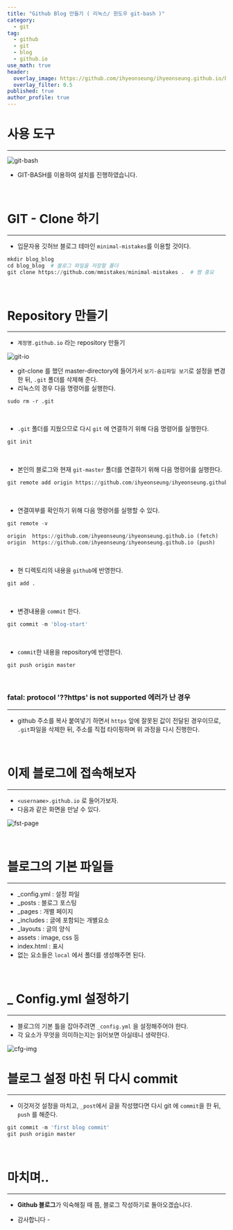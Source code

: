 ```yaml
---
title: "Github Blog 만들기 ( 리눅스/ 윈도우 git-bash )"
category:
  - git
tag:
  - github
  - git
  - blog
  - github.io
use_math: true
header:
  overlay_image: https://github.com/ihyeonseung/ihyeonseung.github.io/blob/master/assets/img/start/github_logo.png
  overlay_filter: 0.5
published: true
author_profile: true
---
```


# 사용 도구
---
![git-bash](https://github.com/ihyeonseung/ihyeonseung.github.io/blob/master/assets/img/start/git_hpg/git_bash.png?raw=true)

- GIT-BASH를 이용하여 설치를 진행하였습니다.

&nbsp;
# GIT - Clone 하기
---

- 입문자용 깃허브 블로그 테마인 `minimal-mistakes`를 이용할 것이다.

```python
mkdir blog_blog
cd blog_blog  # 블로그 파일을 저장할 폴더
git clone https://github.com/mmistakes/minimal-mistakes .  # 쩜 중요
```
&nbsp;
&nbsp;
# Repository 만들기

---

- `계정명.github.io` 라는 repository 만들기

![git-io](https://github.com/ihyeonseung/ihyeonseung.github.io/blob/master/assets/img/start/git_hpg/git_io.png?raw=true)
&nbsp;
&nbsp;
- git-clone 를 했던 master-directory에 들어가서 `보기-숨김파일 보기`로 설정을 변경한 뒤,  `.git` 폴더를 삭제해 준다.
- 리눅스의 경우 다음 명령어를 실행한다.

```docker
sudo rm -r .git
```
&nbsp;

- `.git` 폴더를 지웠으므로 다시 `git` 에 연결하기 위해 다음 명령어를 실행한다.

```python
git init
```
&nbsp;
- 본인의 블로그와 현재 `git-master` 폴더를 연결하기 위해 다음 명령어를 실행한다.

```python
git remote add origin https://github.com/ihyeonseung/ihyeonseung.github.io
```
&nbsp;
- 연결여부를 확인하기 위해 다음 명령어를 실행할 수 있다.

```python
git remote -v 

origin  https://github.com/ihyeonseung/ihyeonseung.github.io (fetch)
origin  https://github.com/ihyeonseung/ihyeonseung.github.io (push)
```
&nbsp;
- 현 디렉토리의 내용을 `github`에 반영한다.

```python
git add .
```
&nbsp;

- 변경내용을 `commit` 한다.

```python
git commit -m 'blog-start'
```
&nbsp;
- `commit`한 내용을 repository에 반영한다.

```python
git push origin master
```
&nbsp;
&nbsp;

### fatal: protocol '??https' is not supported 에러가 난 경우

---

- github 주소를 복사 붙여넣기 하면서 `https` 앞에 잘못된 값이 전달된 경우이므로, `.git`파일을 삭제한 뒤, 주소를 직접 타이핑하며 위 과정을 다시 진행한다.

&nbsp;
# 이제 블로그에 접속해보자

---

- `<username>.github.io` 로 들어가보자.
- 다음과 같은 화면을 만날 수 있다.

![fst-page](https://github.com/ihyeonseung/ihyeonseung.github.io/blob/master/assets/img/start/git_hpg/fst_page.png?raw=true)

&nbsp;
# 블로그의 기본 파일들

---

- _config.yml : 설정 파일
- _posts : 블로그 포스팅
- _pages : 개별 페이지
- _includes : 글에 포함되는 개별요소
- _layouts : 글의 양식
- assets : image, css 등
- index.html : 표시
&nbsp;
- 없는 요소들은 `local` 에서 폴더를 생성해주면 된다.

&nbsp;
&nbsp;
# _ Config.yml 설정하기

---

- 블로그의 기본 틀을 잡아주려면 `_config.yml` 을 설정해주어야 한다.
- 각 요소가 무엇을 의미하는지는 읽어보면 아실테니 생략한다.

![cfg-img](https://github.com/ihyeonseung/ihyeonseung.github.io/blob/master/assets/img/start/git_hpg/cfg_img.png?raw=true)
&nbsp;
# 블로그 설정 마친 뒤 다시 commit

---

- 이것저것 설정을 마치고, `_post`에서 글을 작성했다면 다시 git 에 `commit`을 한 뒤, `push` 를 해준다.

```python
git commit -m 'first blog commit'
git push origin master
```



&nbsp;
# 마치며..
---
- **Github 블로그**가 익숙해질 때 쯤, 블로그 작성하기로 돌아오겠습니다.

- 감사합니다 -